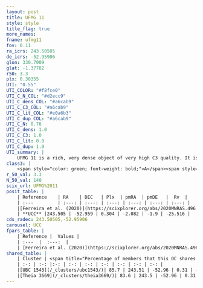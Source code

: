 ```yaml
---
layout: post
title: UFMG 11
style: style
title_flag: true
more_names: 
fname: ufmg11
fov: 0.11
ra_icrs: 243.50505
de_icrs: -52.95906
glon: 330.7009
glat: -1.37782
r50: 3.3
plx: 0.30355
UTI: "0.55"
UTI_COLOR: "#f8fce0"
UTI_C_N_COL: "#d2ecc9"
UTI_C_dens_COL: "#a6cab9"
UTI_C_C3_COL: "#a6cab9"
UTI_C_lit_COL: "#e0a6b3"
UTI_C_dup_COL: "#a6cab9"
UTI_C_N: 0.76
UTI_C_dens: 1.0
UTI_C_C3: 1.0
UTI_C_lit: 0.0
UTI_C_dup: 1.0
UTI_summary: |
    UFMG 11 is a rich, very dense object of very high C3 quality. It is rarely studied in the literature. This object shares a large percentage of members with 2 later reported entries.
class3: |
    <span style="color: green; font-weight: bold;">A</span><span style="color: green; font-weight: bold;">A</span>
r_50_val: 3.3
N_50_val: 140
scix_url: UFMG%2011
posit_table: |
    | Reference    | RA    | DEC   | Plx  | pmRA  | pmDE   |  Rv  |
    | :---         | :---: | :---: | :---: | :---: | :---: | :---: |
    |[Ferreira et al. (2020)](https://scixplorer.org/abs/2020MNRAS.496.2021F) | 243.5 | -52.963 | 0.3 | -2.083 | -2.05 | -- |
    | **UCC** |243.505 | -52.959 | 0.304 | -2.082 | -1.9 | -25.516 | 
cds_radec: 243.50505,-52.95906
carousel: UCC
fpars_table: |
    | Reference |  Values |
    | :---  |  :---:  |
    | [Ferreira et al. (2020)](https://scixplorer.org/abs/2020MNRAS.496.2021F) | `E(B-V)=0.67, m-M=11.95, logt=8.4` |
shared_table: |
    | Cluster | <span title="Percentage of members that this OC shares with the ones listed">%</span>   | RA   | DEC   | Plx   | pmRA  | pmDE  | Rv | UTI |
    | :-: | :-: |:-: | :-: | :-: | :-: | :-: | :-: | :-: |
    |[UBC 1543](/_clusters/ubc1543/)| 85.7 | 243.51 | -52.96 | 0.31 | -2.08 | -1.87 | -26.02 |0.16 |
    |[Theia 3669](/_clusters/theia3669/)| 83.6 | 243.5 | -52.96 | 0.31 | -2.08 | -1.87 | -25.52 |0.02 |
---
```

